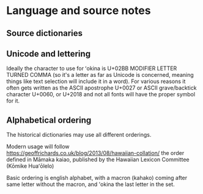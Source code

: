 # Language and source notes

## Source dictionaries


## Unicode and lettering
Ideally the character to use for ʻokina is 
U+02BB MODIFIER LETTER TURNED COMMA 
(so it's a letter as far as Unicode is concerned,
 meaning things like text selection will include it in a word). 
 For various reasons it often gets written as the ASCII 
 apostrophe U+0027 or ASCII grave/backtick character 
 U+0060, or U+2018 and not all fonts will have the proper symbol 
 for it.

## Alphabetical ordering
The historical dictionaries may use all
different orderings.

Modern usage will follow https://geoffrichards.co.uk/blog/2013/08/hawaiian-collation/
the order defined in Māmaka kaiao, published by the Hawaiian Lexicon Committee (Kōmike Huaʻōlelo)

Basic ordering is english alphabet, with a
macron (kahako) coming after same letter without the 
macron, and 'okina the last letter in the set.
